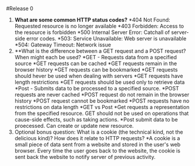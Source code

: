 #Release 0

1. **What are some common HTTP status codes?**
	*404 Not Found: Requested resource is no longer available
	*403 Forbidden: Access to the resource is forbidden
	*500 Internal Server Error: Catchall of server-side error codes.
	*503: Service Unavailable: Web server is unavailable
	*504: Gateway Timeout: Network issue
2. **What is the difference between a GET request and a POST request? When might each be used?
	*GET - Requests data from a specified source
		*GET requests can be cached
		*GET requests remain in the browser history
		*GET requests can be bookmarked
		*GET requests should hever be used when dealing with servers
		*GET requests have length restrictions
		*GET requests should be used only to retrieve data
	*Post - Submits data to be processed to a specified source.
		*POST requests are never cached
		*POST request do not remain in the browser history
		*POST request cannot be bookmarked
		*POST requests have no restrictions on data length
	*GET vs Post
		*Get requests a representation from the specified resource. GET should not be used on operations that cause-side effects, such as taking actions.
		*Post submit data to be proecessed. Can create or update new resource.
3. Optional bonus question: What is a cookie (the technical kind, not the delicious kind)? How does it relate to HTTP requests?
	*A cookie is a small piece of data sent from a website and stored in the user's web browser. Every time the user goes back to the website, the cookie is sent back the website to notify server of previous activity.